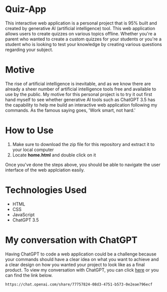 # Quiz-App
This interactive web application is a personal project that is 95% built and created by generative AI (artificial intelligence) tool. This web application allows users to create quizzes on various topics offline. Whether you're a parent who wanted to create a custom quizzes for your students or you're a student who is looking to test your knowledge by creating various questions regarding your subject.

# Motive
The rise of artificial intelligence is inevitable, and as we know there are already a sheer number of artificial intelligence tools free and available to use by the public. My motive for this personal project is to try it out first hand myself to see whether generative AI tools such as ChatGPT 3.5 has the capability to help me build an interactive web application following my commands. As the famous saying goes, 'Work smart, not hard.'

# How to Use
1. Make sure to download the zip file for this repository and extract it to your local computer
2. Locate **home.html** and double click on it

Once you've done the steps above, you should be able to navigate the user interface of the web applciation easily.

# Technologies Used
- HTML
- CSS
- JavaScript
- ChatGPT 3.5

# My conversation with ChatGPT 
Having ChatGPT to code a web application could be a challenge because your commands should have a clear idea on what you want to achieve and a clear design on how you wanted your project to look like as a final product. To view my conversation with ChatGPT, you can click [here](https://chat.openai.com/share/77757824-08d3-4751-b573-0e2eae796ecf) or you can find the link below.
```
https://chat.openai.com/share/77757824-08d3-4751-b573-0e2eae796ecf
```
